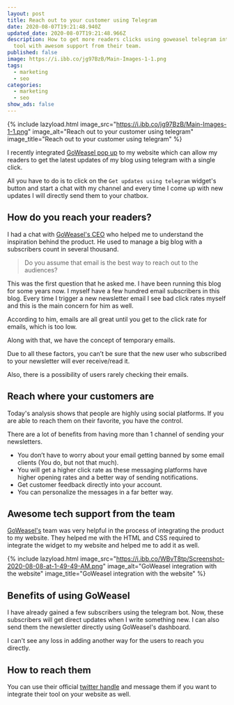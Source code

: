 ```yaml
---
layout: post
title: Reach out to your customer using Telegram
date: 2020-08-07T19:21:48.940Z
updated_date: 2020-08-07T19:21:48.966Z
description: How to get more readers clicks using goweasel telegram integration
  tool with awesom support from their team.
published: false
image: https://i.ibb.co/jg97BzB/Main-Images-1-1.png
tags:
  - marketing
  - seo
categories:
  - marketing
  - seo
show_ads: false
---
```

{% include lazyload.html image_src="https://i.ibb.co/jg97BzB/Main-Images-1-1.png" image_alt="Reach out to your customer using telegram" image_title="Reach out to your customer using telegram" %}

I recently integrated [GoWeasel pop up](https://notifier.taskforge.co/) to my website which can allow my readers to get the latest updates of my blog using telegram with a single click.

All you have to do is to click on the `Get updates using telegram` widget's button and start a chat with my channel and every time I come up with new updates I will directly send them to your chatbox.

## How do you reach your readers?

I had a chat with [GoWeasel's CEO](https://notifier.taskforge.co/) who helped me to understand the inspiration behind the product. He used to manage a big blog with a subscribers count in several thousand.

> Do you assume that email is the best way to reach out to the audiences?

This was the first question that he asked me. I have been running this blog for some years now. I myself have a few hundred email subscribers in this blog. Every time I trigger a new newsletter email I see bad click rates myself and this is the main concern for him as well.

According to him, emails are all great until you get to the click rate for emails, which is too low.

Along with that, we have the concept of temporary emails.

Due to all these factors, you can’t be sure that the new user who subscribed to your newsletter will ever receive/read it.

Also, there is a possibility of users rarely checking their emails.

## Reach where your customers are

Today's analysis shows that people are highly using social platforms. If you are able to reach them on their favorite, you have the control.

There are a lot of benefits from having more than 1 channel of sending your newsletters.

* You don’t have to worry about your email getting banned by some email clients (You do, but not that much).
* You will get a higher click rate as these messaging platforms have higher opening rates and a better way of sending notifications.
* Get customer feedback directly into your account.
* You can personalize the messages in a far better way.

## Awesome tech support from the team

[GoWeasel's](https://notifier.taskforge.co/) team was very helpful in the process of integrating the product to my website. They helped me with the HTML and CSS required to integrate the widget to my website and helped me to add it as well.

{% include lazyload.html image_src="https://i.ibb.co/WBvT8tp/Screenshot-2020-08-08-at-1-49-49-AM.png" image_alt="GoWeasel integration with the website" image_title="GoWeasel integration with the website" %}

## Benefits of using GoWeasel

I have already gained a few subscribers using the telegram bot. Now, these subscribers will get direct updates when I write something new. I can also send them the newsletter directly using GoWeasel's dashboard.

I can't see any loss in adding another way for the users to reach you directly.

## How to reach them

You can use their official [twitter handle](https://twitter.com/go_weasel) and message them if you want to integrate their tool on your website as well.